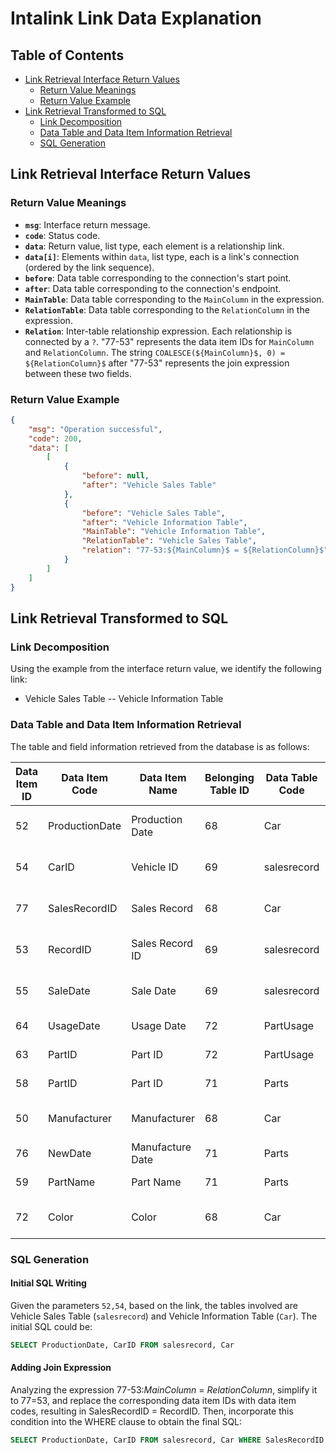 # Intalink Link Data Explanation

## Table of Contents

- [Link Retrieval Interface Return Values](#link-retrieval-interface-return-values)
  - [Return Value Meanings](#return-value-meanings)
  - [Return Value Example](#return-value-example)
- [Link Retrieval Transformed to SQL](#link-retrieval-transformed-to-sql)
  - [Link Decomposition](#link-decomposition)
  - [Data Table and Data Item Information Retrieval](#data-table-and-data-item-information-retrieval)
  - [SQL Generation](#sql-generation)

## Link Retrieval Interface Return Values

### Return Value Meanings

- **`msg`**: Interface return message.
- **`code`**: Status code.
- **`data`**: Return value, list type, each element is a relationship link.
- **`data[i]`**: Elements within `data`, list type, each is a link's connection (ordered by the link sequence).
- **`before`**: Data table corresponding to the connection's start point.
- **`after`**: Data table corresponding to the connection's endpoint.
- **`MainTable`**: Data table corresponding to the `MainColumn` in the expression.
- **`RelationTable`**: Data table corresponding to the `RelationColumn` in the expression.
- **`Relation`**: Inter-table relationship expression. Each relationship is connected by a `?`. "77-53" represents the data item IDs for `MainColumn` and `RelationColumn`. The string `COALESCE(${MainColumn}$, 0) = ${RelationColumn}$` after "77-53" represents the join expression between these two fields.

### Return Value Example

```json
{
    "msg": "Operation successful",
    "code": 200,
    "data": [
        [
            {
                "before": null,
                "after": "Vehicle Sales Table"
            },
            {
                "before": "Vehicle Sales Table",
                "after": "Vehicle Information Table",
                "MainTable": "Vehicle Information Table",
                "RelationTable": "Vehicle Sales Table",
                "relation": "77-53:${MainColumn}$ = ${RelationColumn}$"
            }
        ]
    ]
}
```

## Link Retrieval Transformed to SQL

### Link Decomposition

Using the example from the interface return value, we identify the following link:

- Vehicle Sales Table -- Vehicle Information Table

### Data Table and Data Item Information Retrieval

The table and field information retrieved from the database is as follows:

| Data Item ID | Data Item Code | Data Item Name   | Belonging Table ID | Data Table Code | Data Table Name       |
|--------------|----------------|------------------|--------------------|-----------------|-----------------------|
| 52           | ProductionDate | Production Date  | 68                 | Car             | Vehicle Information Table |
| 54           | CarID          | Vehicle ID       | 69                 | salesrecord     | Vehicle Sales Table      |
| 77           | SalesRecordID  | Sales Record     | 68                 | Car             | Vehicle Information Table |
| 53           | RecordID       | Sales Record ID  | 69                 | salesrecord     | Vehicle Sales Table      |
| 55           | SaleDate       | Sale Date        | 69                 | salesrecord     | Vehicle Sales Table      |
| 64           | UsageDate      | Usage Date       | 72                 | PartUsage       | Part Usage Situation     |
| 63           | PartID         | Part ID          | 72                 | PartUsage       | Part Usage Situation     |
| 58           | PartID         | Part ID          | 71                 | Parts           | Vehicle Parts Table      |
| 50           | Manufacturer   | Manufacturer     | 68                 | Car             | Vehicle Information Table |
| 76           | NewDate        | Manufacture Date | 71                 | Parts           | Vehicle Parts Table      |
| 59           | PartName       | Part Name        | 71                 | Parts           | Vehicle Parts Table      |
| 72           | Color          | Color            | 68                 | Car             | Vehicle Information Table |

### SQL Generation

#### Initial SQL Writing

Given the parameters `52,54`, based on the link, the tables involved are Vehicle Sales Table (`salesrecord`) and Vehicle Information Table (`Car`). The initial SQL could be:

```sql
SELECT ProductionDate, CarID FROM salesrecord, Car
```

#### Adding Join Expression

Analyzing the expression 77-53:${MainColumn}$ = ${RelationColumn}$, simplify it to 77=53, and replace the corresponding data item IDs with data item codes, resulting in SalesRecordID = RecordID. Then, incorporate this condition into the WHERE clause to obtain the final SQL:

```sql
SELECT ProductionDate, CarID FROM salesrecord, Car WHERE SalesRecordID = RecordID
```